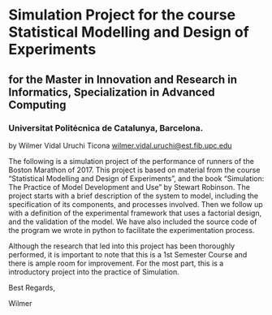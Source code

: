 # Simulation Project for the course Statistical Modelling and Design of Experiments
## for the Master in Innovation and Research in Informatics, Specialization in Advanced Computing
### Universitat Politėcnica de Catalunya, Barcelona.
by Wilmer Vidal Uruchi Ticona wilmer.vidal.uruchi@est.fib.upc.edu

The following is a simulation project of the performance of runners of the Boston Marathon of 2017. This project is based on material from the course “Statistical Modelling and Design of Experiments”, and the book “Simulation: The Practice of Model Development and Use” by Stewart Robinson. The project starts with a brief description of the system to model, including the specification of its components, and processes involved. Then we follow up with a definition of the experimental framework that uses a factorial design, and the validation of the model. We have also included the source code of the program we wrote in python to facilitate the experimentation process.

Although the research that led into this project has been thoroughly performed, it is important to note that this is a 1st Semester Course and there is ample room for improvement. For the most part, this is a introductory project into the practice of Simulation.

Best Regards,

Wilmer
